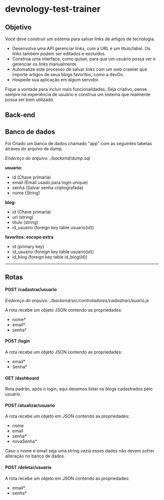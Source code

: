 # devnology-test-trainer

## Objetivo

Você deve construir um sistema para salvar links de artigos de tecnologia.

- Desenvolva uma API gerenciar links, com a URL e um título/label. Os links também podem ser editados e excluídos.
- Construa uma interface, como quiser, para que um usuário possa ver e gerenciar os links manualmente
- Automatize este processo de salvar links com um web crawler que importe artigos de seus blogs favoritos, como a devGo.
- Hospede sua aplicação em algum servidor.

Fique a vontade para incluir mais funcionalidades. Seja criativo, pense sempre na experiência de usuário e construa um sistema que realmente possa ser bem utilizado.

## Back-end

## Banco de dados

Foi Criado um banco de dados chamado "app" com as seguintes tabelas atraves do arquivo de dump.

_Endereço do arquivo: ./backend/dump.sql_

**usuario:**

- id (Chave primaria)
- email (Email usado para login unique)
- senha (Salvar senha criptografada)
- nome (String)

**blog:**

- id (Chave primaria)
- url (string)
- titulo (string)
- id_usuario (foreign key table usuario(id))

**favoritos: escopo extra**

- id (primary key)
- id_usuario (foreign key table usuario(id))
- id_blog (foreign key table id_blog(id))

---

## Rotas

#### **POST /cadastrar/usuario**

_Endereço do arquivo: ./backend/src/controladores/cadastrarUsuario.js_

A rota recebe um objeto JSON contendo as propriedades:

- nome\*
- email\*
- senha\*

#### **POST /login**

A rota recebe um objeto JSON contendo as propriedades:

- email\*
- Senha\*

#### **GET /dashboard**

Rota padrão, após o login, aqui devemos listar os blogs cadastrados pelo usuario.

#### **POST /atualizar/usuario**

A rota recebe um objeto em JSON contendo as propriedades:

- nome
- email
- senha\*
- novaSenha\*

Caso o nome e email seja uma string vazia esses dados não devem sofrer alteração no banco de dados.

#### **POST /deletar/usuario**

A rota recebe um objeto em JSON contendo as propriedades:

- email\*
- senha\*
